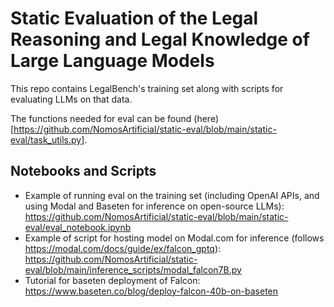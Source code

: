 # Static Evaluation of the Legal Reasoning and Legal Knowledge of Large Language Models

This repo contains LegalBench's training set along with scripts for evaluating LLMs on that data. 

The functions needed for eval can be found (here)[https://github.com/NomosArtificial/static-eval/blob/main/static-eval/task_utils.py].


## Notebooks and Scripts

- Example of running eval on the training set (including OpenAI APIs, and using Modal and Baseten for inference on open-source LLMs):
https://github.com/NomosArtificial/static-eval/blob/main/static-eval/eval_notebook.ipynb
- Example of script for hosting model on Modal.com for inference (follows https://modal.com/docs/guide/ex/falcon_gptq):
https://github.com/NomosArtificial/static-eval/blob/main/inference_scripts/modal_falcon7B.py
- Tutorial for baseten deployment of Falcon:
https://www.baseten.co/blog/deploy-falcon-40b-on-baseten

